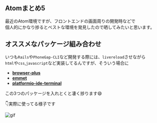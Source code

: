 ## Atomまとめ5

最近のAtom環境ですが、フロントエンドの画面周りの開発時などで<br>
個人的にかなり捗るとベストな環境を発見したので晒してみたいと思います。

## オススメなパッケージ組み合わせ

いつも`Rails`や`PhoneGap-CLI`など開発する際には、`livereload`させながら<br>
`html`や`css`,`javascript`など実装してるんですが、そういう場合に

* **[browser-plus](https://atom.io/packages/browser-plus)**
* **[emmet](https://atom.io/packages/emmet)**
* **[platformio-ide-terminal](https://atom.io/packages/platformio-ide-terminal)**

この3つのパッケージを入れとくと凄く捗ります:smile:

:point_down:実際に使ってる様子です

![gif](http://slowhand0309.github.io/images/blog/atom/atom_settings2.gif)
